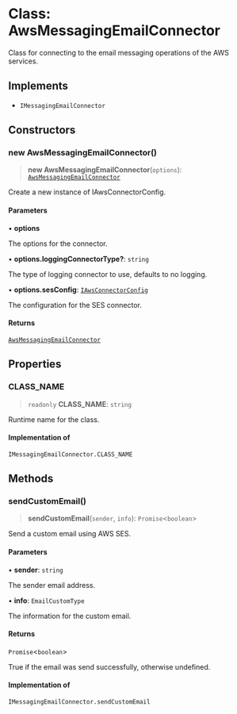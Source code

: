 # Class: AwsMessagingEmailConnector

Class for connecting to the email messaging operations of the AWS services.

## Implements

- `IMessagingEmailConnector`

## Constructors

### new AwsMessagingEmailConnector()

> **new AwsMessagingEmailConnector**(`options`): [`AwsMessagingEmailConnector`](AwsMessagingEmailConnector.md)

Create a new instance of IAwsConnectorConfig.

#### Parameters

• **options**

The options for the connector.

• **options.loggingConnectorType?**: `string`

The type of logging connector to use, defaults to no logging.

• **options.sesConfig**: [`IAwsConnectorConfig`](../interfaces/IAwsConnectorConfig.md)

The configuration for the SES connector.

#### Returns

[`AwsMessagingEmailConnector`](AwsMessagingEmailConnector.md)

## Properties

### CLASS\_NAME

> `readonly` **CLASS\_NAME**: `string`

Runtime name for the class.

#### Implementation of

`IMessagingEmailConnector.CLASS_NAME`

## Methods

### sendCustomEmail()

> **sendCustomEmail**(`sender`, `info`): `Promise`\<`boolean`\>

Send a custom email using AWS SES.

#### Parameters

• **sender**: `string`

The sender email address.

• **info**: `EmailCustomType`

The information for the custom email.

#### Returns

`Promise`\<`boolean`\>

True if the email was send successfully, otherwise undefined.

#### Implementation of

`IMessagingEmailConnector.sendCustomEmail`
